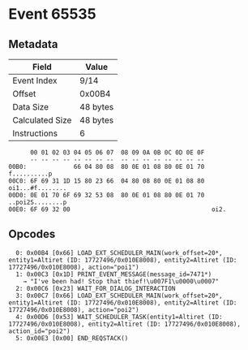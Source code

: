 # Event 65535

## Metadata

| Field           | Value    |
|-----------------|----------|
| Event Index     | 9/14     |
| Offset          | 0x00B4   |
| Data Size       | 48 bytes |
| Calculated Size | 48 bytes |
| Instructions    | 6        |

```
      00 01 02 03 04 05 06 07  08 09 0A 0B 0C 0D 0E 0F
      -- -- -- -- -- -- -- --  -- -- -- -- -- -- -- --
00B0:             66 04 80 08  80 0E 01 08 80 0E 01 70      f..........p
00C0: 6F 69 31 1D 15 80 23 66  04 80 08 80 0E 01 08 80  oi1...#f........
00D0: 0E 01 70 6F 69 32 53 08  80 0E 01 08 80 0E 01 70  ..poi2S........p
00E0: 6F 69 32 00                                       oi2.            
```

## Opcodes

```
  0: 0x00B4 [0x66] LOAD_EXT_SCHEDULER_MAIN(work_offset=20*, entity1=Altiret (ID: 17727496/0x010E8008), entity2=Altiret (ID: 17727496/0x010E8008), action="poi1")
  1: 0x00C3 [0x1D] PRINT_EVENT_MESSAGE(message_id=7471*)
    → "I've been had! Stop that thief!\u007F1\u0000\u0007"
  2: 0x00C6 [0x23] WAIT_FOR_DIALOG_INTERACTION
  3: 0x00C7 [0x66] LOAD_EXT_SCHEDULER_MAIN(work_offset=20*, entity1=Altiret (ID: 17727496/0x010E8008), entity2=Altiret (ID: 17727496/0x010E8008), action="poi2")
  4: 0x00D6 [0x53] WAIT_SCHEDULER_TASK(entity1=Altiret (ID: 17727496/0x010E8008), entity2=Altiret (ID: 17727496/0x010E8008), action_id="poi2")
  5: 0x00E3 [0x00] END_REQSTACK()
```
